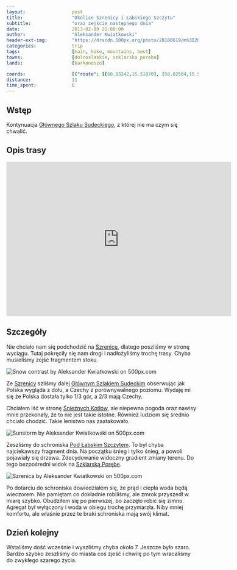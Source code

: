 ```yaml
---
layout:                 post
title:                  "Okolice Szrenicy i Łabskiego Szczytu"
subtitle:               "oraz zejście następnego dnia"
date:                   2013-02-09 21:00:00
author:                 "Aleksander Kwiatkowski"
header-ext-img:         "https://drscdn.500px.org/photo/28180619/m%3D2048/7d23bd05da156b9a4603497d2a63c918"
categories:             trip
tags:                   [main, hike, mountains, best]
towns:                  [dolnoslaskie, szklarska_poreba]
lands:                  [karkonosze]

coords:                 [{"route": [[50.83242,15.51870], [50.82504,15.50712], [50.81870,15.51763], [50.79500,15.51463], [50.78746,15.51342], [50.77926,15.53531], [50.78805,15.53686], [50.79174,15.52587], [50.81040,15.53145], [50.81683,15.52621], [50.82334,15.52729]], "type": "hike"}]
distance:               11
time_spent:             6
---
```


[wiki-gss]:                     https://pl.wikipedia.org/wiki/G%C5%82%C3%B3wny_Szlak_Sudecki
[wiki-szrenica]:                https://pl.wikipedia.org/wiki/Szrenica
[wiki-kotly]:                   https://pl.wikipedia.org/wiki/%C5%9Anie%C5%BCne_Kot%C5%82y
[wiki-pod-labskim]:             https://pl.wikipedia.org/wiki/Schronisko_PTTK_%E2%80%9EPod_%C5%81abskim_Szczytem%E2%80%9D
[wiki-szklarska]:               https://pl.wikipedia.org/wiki/Szklarska_Por%C4%99ba

Wstęp
-----

Kontynuacja [Głównego Szlaku Sudeckiego][wiki-gss], z której nie ma czym się chwalić.

Opis trasy
----------

<iframe height='405' width='590' frameborder='0' allowtransparency='true' scrolling='no' src='https://www.strava.com/activities/333310185/embed/67bd1cb59abbfc530bf8bc877d2c4ca46388e1aa'></iframe>

Szczegóły
---------

Nie chciało nam się podchodzić na [Szrenicę][wiki-szrenica], dlatego poszliśmy w stronę wyciągu. Tutaj pokręciły się nam
drogi i nadłożyliśmy trochę trasy. Chyba musieliśmy zejść fragmentem stoku.

<div class='pixels-photo'>
  <p>
    <img src='https://drscdn.500px.org/photo/28174911/m%3D900/fe9e2d7d07b0e37c7396343fe0796975' alt='Snow contrast by Aleksander Kwiatkowski on 500px.com'>
  </p>
  <a href='https://500px.com/photo/28174911/snow-contrast-by-aleksander-kwiatkowski' alt='Snow contrast by Aleksander Kwiatkowski on 500px.com'></a>
</div>
<script type='text/javascript' src='https://500px.com/embed.js'></script>

Ze [Szrenicy][wiki-szrenica] szliśmy dalej [Głównym Szlakiem Sudeckim][wiki-gss] obserwując jak Polska
wygląda z dołu, a Czechy z porównywalnego poziomu. Wydaję mi się że Polska dostała tylko 1/3 gór, a 2/3
mają Czechy.

Chciałem iść w stronę [Śnieżnych Kotłów][wiki-kotly], ale niepewna pogoda oraz nawisy
mnie przekonały, że to nie jest takie istotne. Również ludziom się średnio chciało chodzić. Takie
lenistwo nas zaatakowało.

<div class='pixels-photo'>
  <p>
    <img src='https://drscdn.500px.org/photo/28181081/m%3D900/aa22ca6a3c3d8a15514616758bf1acc8' alt='Sunstorm by Aleksander Kwiatkowski on 500px.com'>
  </p>
  <a href='https://500px.com/photo/28181081/sunstorm-by-aleksander-kwiatkowski' alt='Sunstorm by Aleksander Kwiatkowski on 500px.com'></a>
</div>
<script type='text/javascript' src='https://500px.com/embed.js'></script>

Zeszliśmy do schroniska [Pod Łabskim Szczytem][wiki-pod-labskim]. To był chyba najciekawszy fragment
dnia. Na początku śnieg i tylko śnieg, a powoli pojawiały się drzewa. Zdecydowanie widoczny gradient
zmiany terenu. Do tego bezpośredni widok na [Szklarską Porębe][wiki-szklarska].

<div class='pixels-photo'>
  <p>
    <img src='https://drscdn.500px.org/photo/28181651/m%3D900/f30c53c2595ef6783b15a5dff6d1460f' alt='Szrenica by Aleksander Kwiatkowski on 500px.com'>
  </p>
  <a href='https://500px.com/photo/28181651/szrenica-by-aleksander-kwiatkowski' alt='Szrenica by Aleksander Kwiatkowski on 500px.com'></a>
</div>
<script type='text/javascript' src='https://500px.com/embed.js'></script>

Po dotarciu do schroniska dowiedziałem się, że prąd i ciepła woda będą wieczorem.
Nie pamiętam co dokładnie robiliśmy, ale zmrok przyszedł w miarę szybko. Obudziłem się po pierwszej, bo zaczęło
robić się zimno. Agregat był wyłączony i woda w obiegu trochę przymarzła. Niby mniej komfortu,
ale właśnie przez te braki schroniska mają swój klimat.

Dzień kolejny
-------------

Wstaliśmy dość wcześnie i wyszliśmy chyba około 7. Jeszcze było szaro. Bardzo szybko zeszliśmy do miasta
coś zjeść i chwilę po tym wracaliśmy do zwykłego szarego życia.

